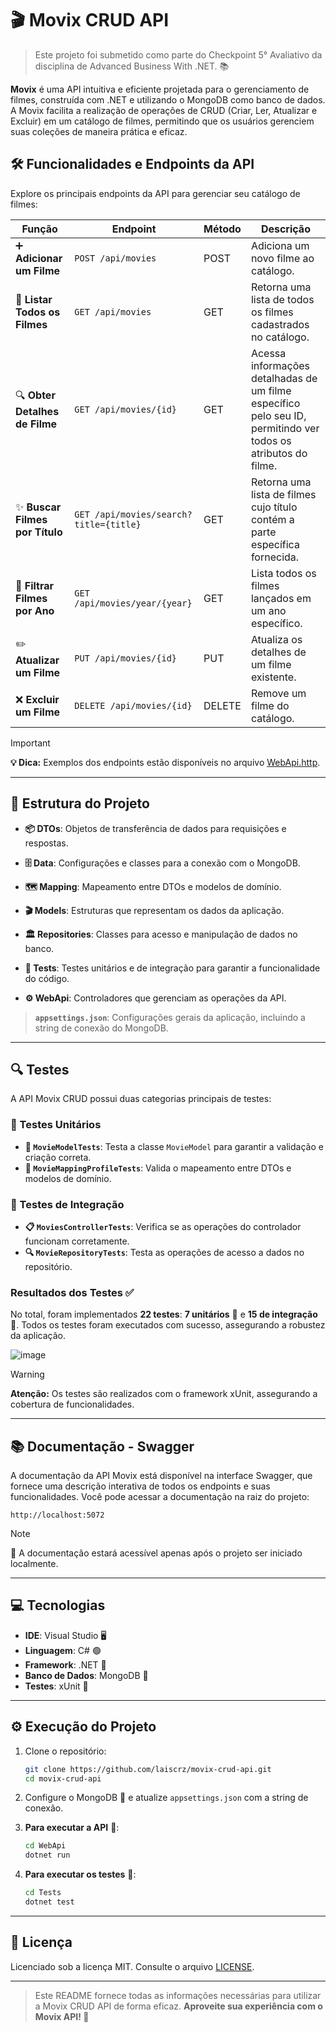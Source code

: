 # 🎬 Movix CRUD API

> Este projeto foi submetido como parte do Checkpoint 5° Avaliativo da disciplina de Advanced Business With .NET. 📚

**Movix** é uma API intuitiva e eficiente projetada para o gerenciamento de filmes, construída com .NET e utilizando o MongoDB como banco de dados. A Movix facilita a realização de operações de CRUD (Criar, Ler, Atualizar e Excluir) em um catálogo de filmes, permitindo que os usuários gerenciem suas coleções de maneira prática e eficaz.


## 🛠️ Funcionalidades e Endpoints da API

Explore os principais endpoints da API para gerenciar seu catálogo de filmes:

| Função                                    | Endpoint                     | Método | Descrição                                                                                     |
|-------------------------------------------|------------------------------|--------|-----------------------------------------------------------------------------------------------|
| ➕ **Adicionar um Filme**                  | `POST /api/movies`          | POST   | Adiciona um novo filme ao catálogo.   |
| 📜 **Listar Todos os Filmes**             | `GET /api/movies`           | GET    | Retorna uma lista de todos os filmes cadastrados no catálogo.   |
| 🔍 **Obter Detalhes de Filme**            | `GET /api/movies/{id}`      | GET    | Acessa informações detalhadas de um filme específico pelo seu ID, permitindo ver todos os atributos do filme. |                            |
| ✨ **Buscar Filmes por Título**           | `GET /api/movies/search?title={title}` | GET    | Retorna uma lista de filmes cujo título contém a parte específica fornecida.                 |
| 📅 **Filtrar Filmes por Ano**             | `GET /api/movies/year/{year}` | GET    | Lista todos os filmes lançados em um ano específico.       |
| ✏️ **Atualizar um Filme**                  | `PUT /api/movies/{id}`      | PUT    | Atualiza os detalhes de um filme existente.      |
| ❌ **Excluir um Filme**                    | `DELETE /api/movies/{id}`   | DELETE | Remove um filme do catálogo.        |


> [!IMPORTANT] 
> **💡 Dica:** Exemplos dos endpoints estão disponíveis no arquivo [WebApi.http](https://github.com/laiscrz/movix-crud-api/blob/main/WebApi/WebApi.http).

---

## 📂 Estrutura do Projeto

- **📦 DTOs**: Objetos de transferência de dados para requisições e respostas.

- **🗄️ Data**: Configurações e classes para a conexão com o MongoDB.

- **🗺️ Mapping**: Mapeamento entre DTOs e modelos de domínio.

- **🎬 Models**: Estruturas que representam os dados da aplicação.

- **🏛️ Repositories**: Classes para acesso e manipulação de dados no banco.

- **🧪 Tests**: Testes unitários e de integração para garantir a funcionalidade do código.

- **⚙️ WebApi**: Controladores que gerenciam as operações da API.

> **`appsettings.json`**: Configurações gerais da aplicação, incluindo a string de conexão do MongoDB.

---

## 🔍 Testes

A API Movix CRUD possui duas categorias principais de testes:

### 🧪 Testes Unitários

- **🎥 `MovieModelTests`**: Testa a classe `MovieModel` para garantir a validação e criação correta.
- **🔄 `MovieMappingProfileTests`**: Valida o mapeamento entre DTOs e modelos de domínio.

### 🔗 Testes de Integração

- **📋 `MoviesControllerTests`**: Verifica se as operações do controlador funcionam corretamente.
- **🔍 `MovieRepositoryTests`**: Testa as operações de acesso a dados no repositório.

### Resultados dos Testes ✅

No total, foram implementados **22 testes**: **7 unitários** 🧪 e **15 de integração** 🔗. Todos os testes foram executados com sucesso, assegurando a robustez da aplicação.

![image](https://github.com/user-attachments/assets/b4c8854c-09b1-4f5a-bab2-5db002a55267)

> [!WARNING]  
> **Atenção:** Os testes são realizados com o framework xUnit, assegurando a cobertura de funcionalidades.

---

## 📚 Documentação - Swagger

A documentação da API Movix está disponível na interface Swagger, que fornece uma descrição interativa de todos os endpoints e suas funcionalidades. Você pode acessar a documentação na raiz do projeto:

```https
http://localhost:5072
```

> [!NOTE]
> 📝 A documentação estará acessível apenas após o projeto ser iniciado localmente. 

---

## 💻 Tecnologias

- **IDE**: Visual Studio 🖥️
- **Linguagem**: C# 🟢
- **Framework**: .NET 🔵
- **Banco de Dados**: MongoDB 🍃
- **Testes**: xUnit 🧪

---

## ⚙️ Execução do Projeto

1. Clone o repositório:
   ```bash
   git clone https://github.com/laiscrz/movix-crud-api.git
   cd movix-crud-api
   ```

2. Configure o MongoDB 🍃 e atualize `appsettings.json` com a string de conexão.

3. **Para executar a API** 🚀:
   ```bash
   cd WebApi
   dotnet run
   ```

4. **Para executar os testes** 🧪:
   ```bash
   cd Tests
   dotnet test
   ```

---

## 📄 Licença

Licenciado sob a licença MIT. Consulte o arquivo [LICENSE](https://github.com/laiscrz/movix-crud-api/blob/main/LICENSE).

---

> Este README fornece todas as informações necessárias para utilizar a Movix CRUD API de forma eficaz.
> **Aproveite sua experiência com o Movix API! 🎥**
